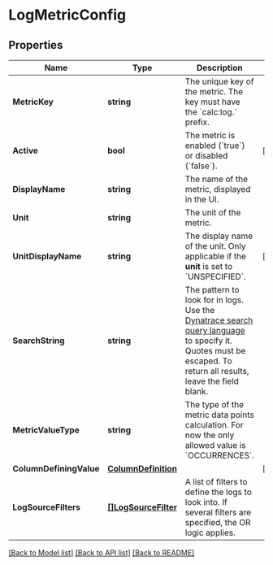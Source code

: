 # LogMetricConfig

## Properties

Name | Type | Description | Notes
------------ | ------------- | ------------- | -------------
**MetricKey** | **string** | The unique key of the metric.   The key must have the &#x60;calc:log.&#x60; prefix. | 
**Active** | **bool** | The metric is enabled (&#x60;true&#x60;) or disabled (&#x60;false&#x60;). | [optional] 
**DisplayName** | **string** | The name of the metric, displayed in the UI. | 
**Unit** | **string** | The unit of the metric. | 
**UnitDisplayName** | **string** | The display name of the unit.    Only applicable if the **unit** is set to &#x60;UNSPECIFIED&#x60;. | [optional] 
**SearchString** | **string** | The pattern to look for in logs.    Use the [Dynatrace search query language](https://www.dynatrace.com/support/help/shortlink/log-viewer#search-for-text-patterns-in-log-files) to specify it. Quotes must be escaped.    To return all results, leave the field blank. | 
**MetricValueType** | **string** | The type of the metric data points calculation. For now the only allowed value is &#x60;OCCURRENCES&#x60;. | 
**ColumnDefiningValue** | [**ColumnDefinition**](ColumnDefinition.md) |  | [optional] 
**LogSourceFilters** | [**[]LogSourceFilter**](LogSourceFilter.md) | A list of filters to define the logs to look into.    If several filters are specified, the OR logic applies. | 

[[Back to Model list]](../README.md#documentation-for-models) [[Back to API list]](../README.md#documentation-for-api-endpoints) [[Back to README]](../README.md)


